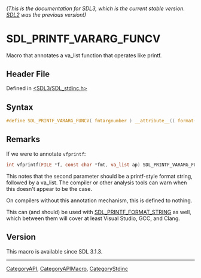 ###### (This is the documentation for SDL3, which is the current stable version. [SDL2](https://wiki.libsdl.org/SDL2/) was the previous version!)
# SDL_PRINTF_VARARG_FUNCV

Macro that annotates a va_list function that operates like printf.

## Header File

Defined in [<SDL3/SDL_stdinc.h>](https://github.com/libsdl-org/SDL/blob/main/include/SDL3/SDL_stdinc.h)

## Syntax

```c
#define SDL_PRINTF_VARARG_FUNCV( fmtargnumber ) __attribute__(( format( __printf__, fmtargnumber, 0 )))
```

## Remarks

If we were to annotate `vfprintf`:

```c
int vfprintf(FILE *f, const char *fmt, va_list ap) SDL_PRINTF_VARARG_FUNCV(2);
```

This notes that the second parameter should be a printf-style format
string, followed by a va_list. The compiler or other analysis tools can
warn when this doesn't appear to be the case.

On compilers without this annotation mechanism, this is defined to nothing.

This can (and should) be used with
[SDL_PRINTF_FORMAT_STRING](SDL_PRINTF_FORMAT_STRING) as well, which between
them will cover at least Visual Studio, GCC, and Clang.

## Version

This macro is available since SDL 3.1.3.

----
[CategoryAPI](CategoryAPI), [CategoryAPIMacro](CategoryAPIMacro), [CategoryStdinc](CategoryStdinc)

